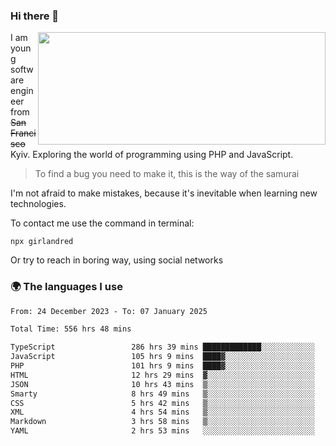 ### Hi there 👋  

<img align='right' src="https://github-readme-stats.vercel.app/api?username=girlandred&count_private=true&show_icons=true&include_all_commits=true&hide_rank=true&hide_title=true&theme=buefy&card_width=300" width=460 height=180>


I am young software engineer from ~~San Francisco~~ Kyiv. Exploring the world of programming using PHP and JavaScript.


> To find a bug you need to make it, this is the way of the samurai



I'm not afraid to make mistakes, because it's inevitable when learning new technologies.

To contact me use the command in terminal:

```
npx girlandred
```

Or try to reach in boring way, using social networks


### 🌍 The languages I use

<!--START_SECTION:waka-->

```txt
From: 24 December 2023 - To: 07 January 2025

Total Time: 556 hrs 48 mins

TypeScript                 286 hrs 39 mins █████████████░░░░░░░░░░░░   51.47 %
JavaScript                 105 hrs 9 mins  ████▓░░░░░░░░░░░░░░░░░░░░   18.88 %
PHP                        101 hrs 9 mins  ████▓░░░░░░░░░░░░░░░░░░░░   18.16 %
HTML                       12 hrs 29 mins  ▓░░░░░░░░░░░░░░░░░░░░░░░░   02.24 %
JSON                       10 hrs 43 mins  ▒░░░░░░░░░░░░░░░░░░░░░░░░   01.93 %
Smarty                     8 hrs 49 mins   ▒░░░░░░░░░░░░░░░░░░░░░░░░   01.59 %
CSS                        5 hrs 42 mins   ▒░░░░░░░░░░░░░░░░░░░░░░░░   01.03 %
XML                        4 hrs 54 mins   ▒░░░░░░░░░░░░░░░░░░░░░░░░   00.88 %
Markdown                   3 hrs 58 mins   ▒░░░░░░░░░░░░░░░░░░░░░░░░   00.71 %
YAML                       2 hrs 53 mins   ░░░░░░░░░░░░░░░░░░░░░░░░░   00.52 %
```

<!--END_SECTION:waka-->
